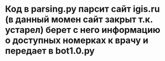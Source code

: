 # Код в parsing.py парсит сайт igis.ru (в данный момен сайт закрыт т.к. устарел) берет с него информацию о доступных номерках к врачу и передает в bot1.0.py

